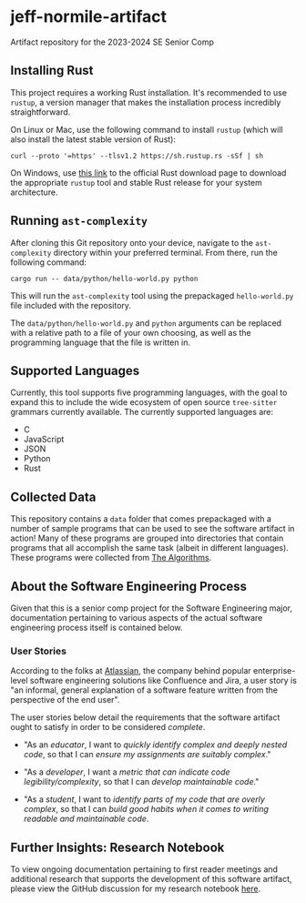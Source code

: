 # jeff-normile-artifact
Artifact repository for the 2023-2024 SE Senior Comp

## Installing Rust

This project requires a working Rust installation. It's recommended to use `rustup`, a version manager that makes the installation process incredibly straightforward.

On Linux or Mac, use the following command to install `rustup` (which will also install the latest stable version of Rust):

```
curl --proto '=https' --tlsv1.2 https://sh.rustup.rs -sSf | sh
```

On Windows, use [this link](https://www.rust-lang.org/tools/install) to the official Rust download page to download the appropriate `rustup` tool and stable Rust release for your system architecture.

## Running `ast-complexity`

After cloning this Git repository onto your device, navigate to the `ast-complexity` directory within your preferred terminal. From there, run the following command:

```
cargo run -- data/python/hello-world.py python
```

This will run the `ast-complexity` tool using the prepackaged `hello-world.py` file included with the repository.

The `data/python/hello-world.py` and `python` arguments can be replaced with a relative path to a file of your own choosing, as well as the programming language that the file is written in.

## Supported Languages

Currently, this tool supports five programming languages, with the goal to expand this to include the wide ecosystem of open source `tree-sitter` grammars currently available. The currently supported languages are:

* C
* JavaScript
* JSON
* Python
* Rust

## Collected Data

This repository contains a `data` folder that comes prepackaged with a number of sample programs that can be used to see the software artifact in action! Many of these programs are grouped into directories that contain programs that all accomplish the same task (albeit in different languages). These programs were collected from [The Algorithms](https://the-algorithms.com/).

## About the Software Engineering Process

Given that this is a senior comp project for the Software Engineering major, documentation pertaining to various aspects of the actual software engineering process itself is contained below. 

### User Stories

According to the folks at [Atlassian](https://www.atlassian.com/agile/project-management/user-stories), the company behind popular enterprise-level software engineering solutions like Confluence and Jira, a user story is "an informal, general explanation of a software feature written from the perspective of the end user".

The user stories below detail the requirements that the software artifact ought to satisfy in order to be considered *complete*.

* "As an *educator*, I want to *quickly identify complex and deeply nested code*, so that I can *ensure my assignments are suitably complex*."

* "As a *developer*, I want a *metric that can indicate code legibility/complexity*, so that I can *develop maintainable code*."

* "As a *student*, I want to *identify parts of my code that are overly complex*, so that I can *build good habits when it comes to writing readable and maintainable code*.

## Further Insights: Research Notebook

To view ongoing documentation pertaining to first reader meetings and additional research that supports the development of this software artifact, please view the GitHub discussion for my research notebook [here](https://github.com/orgs/ReadyResearchers-2023-24/discussions/7).